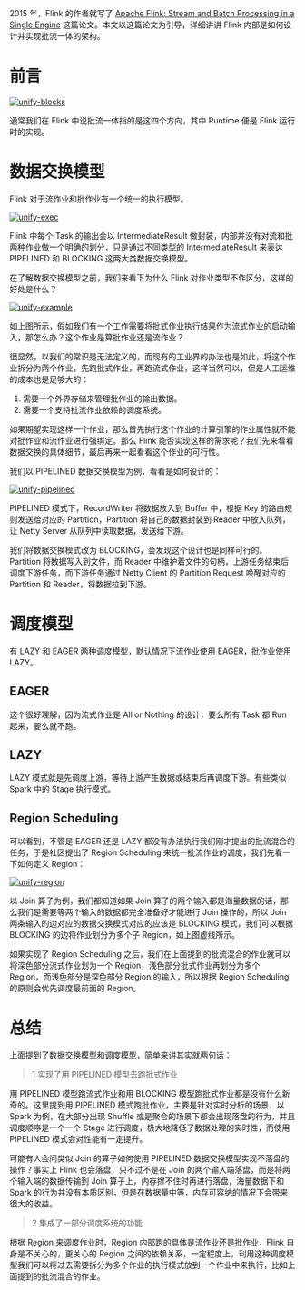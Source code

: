 2015 年，Flink 的作者就写了 [Apache Flink: Stream and Batch Processing in a Single Engine](http://asterios.katsifodimos.com/assets/publications/flink-deb.pdf) 这篇论文。本文以这篇论文为引导，详细讲讲 Flink 内部是如何设计并实现批流一体的架构。

# 前言

[![unify-blocks](http://www.liaojiayi.com/assets/unify-blocks.png)](http://www.liaojiayi.com/assets/unify-blocks.png)

通常我们在 Flink 中说批流一体指的是这四个方向，其中 Runtime 便是 Flink 运行时的实现。

# 数据交换模型

Flink 对于流作业和批作业有一个统一的执行模型。

[![unify-exec](http://www.liaojiayi.com/assets/unify-exec.png)](http://www.liaojiayi.com/assets/unify-exec.png)

Flink 中每个 Task 的输出会以 IntermediateResult 做封装，内部并没有对流和批两种作业做一个明确的划分，只是通过不同类型的 IntermediateResult 来表达 PIPELINED 和 BLOCKING 这两大类数据交换模型。

在了解数据交换模型之前，我们来看下为什么 Flink 对作业类型不作区分，这样的好处是什么？

[![unify-example](http://www.liaojiayi.com/assets/unify-example2.png)](http://www.liaojiayi.com/assets/unify-example2.png)

如上图所示，假如我们有一个工作需要将批式作业执行结果作为流式作业的启动输入，那怎么办？这个作业是算批作业还是流作业？

很显然，以我们的常识是无法定义的，而现有的工业界的办法也是如此，将这个作业拆分为两个作业，先跑批式作业，再跑流式作业，这样当然可以，但是人工运维的成本也是足够大的：

1. 需要一个外界存储来管理批作业的输出数据。
2. 需要一个支持批流作业依赖的调度系统。

如果期望实现这样一个作业，那么首先执行这个作业的计算引擎的作业属性就不能对批作业和流作业进行强绑定。那么 Flink 能否实现这样的需求呢？我们先来看看数据交换的具体细节，最后再来一起看看这个作业的可行性。

我们以 PIPELINED 数据交换模型为例，看看是如何设计的：

[![unify-pipelined](http://www.liaojiayi.com/assets/unify-pipelined.png)](http://www.liaojiayi.com/assets/unify-pipelined.png)

PIPELINED 模式下，RecordWriter 将数据放入到 Buffer 中，根据 Key 的路由规则发送给对应的 Partition，Partition 将自己的数据封装到 Reader 中放入队列，让 Netty Server 从队列中读取数据，发送给下游。

我们将数据交换模式改为 BLOCKING，会发现这个设计也是同样可行的。Partition 将数据写入到文件，而 Reader 中维护着文件的句柄，上游任务结束后调度下游任务，而下游任务通过 Netty Client 的 Partition Request 唤醒对应的 Partition 和 Reader，将数据拉到下游。

# 调度模型

有 LAZY 和 EAGER 两种调度模型，默认情况下流作业使用 EAGER，批作业使用 LAZY。

## EAGER

这个很好理解，因为流式作业是 All or Nothing 的设计，要么所有 Task 都 Run 起来，要么就不跑。

## LAZY

LAZY 模式就是先调度上游，等待上游产生数据或结束后再调度下游。有些类似 Spark 中的 Stage 执行模式。

## Region Scheduling

可以看到，不管是 EAGER 还是 LAZY 都没有办法执行我们刚才提出的批流混合的任务，于是社区提出了 Region Scheduling 来统一批流作业的调度，我们先看一下如何定义 Region：

[![unify-region](http://www.liaojiayi.com/assets/unify-region.png)](http://www.liaojiayi.com/assets/unify-region.png)

以 Join 算子为例，我们都知道如果 Join 算子的两个输入都是海量数据的话，那么我们是需要等两个输入的数据都完全准备好才能进行 Join 操作的，所以 Join 两条输入的边对应的数据交换模式对应的应该是 BLOCKING 模式，我们可以根据 BLOCKING 的边将作业划分为多个子 Region，如上图虚线所示。

如果实现了 Region Scheduling 之后，我们在上面提到的批流混合的作业就可以将深色部分流式作业划为一个 Region，浅色部分批式作业再划分为多个 Region，而浅色部分是深色部分 Region 的输入，所以根据 Region Scheduling 的原则会优先调度最前面的 Region。

# 总结

上面提到了数据交换模型和调度模型，简单来讲其实就两句话：

> 1 实现了用 PIPELINED 模型去跑批式作业

用 PIPELINED 模型跑流式作业和用 BLOCKING 模型跑批式作业都是没有什么新奇的。这里提到用 PIPELINED 模式跑批作业，主要是针对实时分析的场景，以 Spark 为例，在大部分出现 Shuffle 或是聚合的场景下都会出现落盘的行为，并且调度顺序是一个一个 Stage 进行调度，极大地降低了数据处理的实时性，而使用 PIPELINED 模式会对性能有一定提升。

可能有人会问类似 Join 的算子如何使用 PIPELINED 数据交换模型实现不落盘的操作？事实上 Flink 也会落盘，只不过不是在 Join 的两个输入端落盘，而是将两个输入端的数据传输到 Join 算子上，内存撑不住时再进行落盘，海量数据下和 Spark 的行为并没有本质区别，但是在数据量中等，内存可容纳的情况下会带来很大的收益。

> 2 集成了一部分调度系统的功能

根据 Region 来调度作业时，Region 内部跑的具体是流作业还是批作业，Flink 自身是不关心的，更关心的 Region 之间的依赖关系，一定程度上，利用这种调度模型我们可以将过去需要拆分为多个作业的执行模式放到一个作业中来执行，比如上面提到的批流混合的作业。